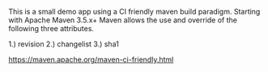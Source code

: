 This is a small demo app using a CI friendly maven build paradigm. Starting with Apache Maven 3.5.x+ 
Maven allows the use and override of the following three attributes. 

1.) revision
2.) changelist
3.) sha1

https://maven.apache.org/maven-ci-friendly.html

